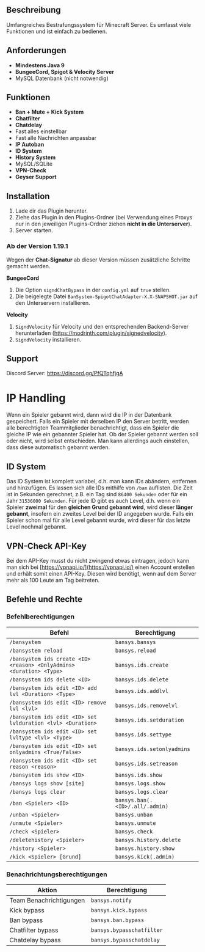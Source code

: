 ## Beschreibung
Umfangreiches Bestrafungssystem für Minecraft Server. Es umfasst viele Funktionen und ist einfach zu bedienen.

## Anforderungen
- **Mindestens Java 9**
- **BungeeCord, Spigot & Velocity Server**
- MySQL Datenbank (nicht notwendig)

## Funktionen
- **Ban + Mute + Kick System**
- **Chatfilter**
- **Chatdelay**
- Fast alles einstellbar
- Fast alle Nachrichten anpassbar
- **IP Autoban**
- **ID System**
- **History System**
- MySQL/SQLite
- **VPN-Check**
- **Geyser Support**

## Installation
1. Lade dir das Plugin herunter.
2. Ziehe das Plugin in den Plugins-Ordner (bei Verwendung eines Proxys nur in den jeweiligen Plugins-Ordner ziehen **nicht in die Unterserver**).
3. Server starten.

### Ab der Version 1.19.1
Wegen der **Chat-Signatur** ab dieser Version müssen zusätzliche Schritte gemacht werden.

**BungeeCord**
1. Die Option `signdChatBypass` in der `config.yml` auf `true` stellen.
2. Die beigelegte Datei `BanSystem-SpigotChatAdapter-X.X-SNAPSHOT.jar` auf den Unterservern installieren.

**Velocity**
1. `SigndVelocity` für Velocity und den entsprechenden Backend-Server herunterladen (https://modrinth.com/plugin/signedvelocity).
2. `SigndVelocity` installieren.

## Support
Discord Server: https://discord.gg/PfQTqhfjgA

# IP Handling
Wenn ein Spieler gebannt wird, dann wird die IP in der Datenbank gespeichert. Falls ein Spieler mit derselben IP den Server betritt, werden alle berechtigten Teammitglieder benachrichtigt, dass ein Spieler die gleiche IP wie ein gebannter Spieler hat.
Ob der Spieler gebannt werden soll oder nicht, wird selbst entschieden. Man kann allerdings auch einstellen, dass diese automatisch gebannt werden.

## ID System
Das ID System ist komplett variabel, d.h. man kann IDs abändern, entfernen und hinzufügen. Es lassen sich alle IDs mithilfe von `/ban` auflisten. Die Zeit ist in Sekunden gerechnet, z.B. ein Tag sind `86400 Sekunden` oder für ein Jahr `31536000 Sekunden`.
Für jede ID gibt es auch Level, d.h. wenn ein Spieler **zweimal** für den **gleichen Grund gebannt wird**, wird dieser **länger gebannt**, insofern ein zweites Level bei der ID angegeben wurde.
Falls ein Spieler schon mal für alle Level gebannt wurde, wird dieser für das letzte Level nochmal gebannt.

## VPN-Check API-Key
Bei dem API-Key musst du nicht zwingend etwas eintragen, jedoch kann man sich bei [https://vpnapi.io/](https://vpnapi.io/) einen Account erstellen und erhält somit einen API-Key. Diesen wird benötigt, wenn auf dem Server mehr als 100 Leute am Tag beitreten.

## Befehle und Rechte

### Befehlberechtigungen

| Befehl | Berechtigung |
|--------|--------------|
| `/bansystem` | `bansys.bansys` |
| `/bansystem reload` | `bansys.reload` |
| `/bansystem ids create <ID> <reason> <OnlyAdmins> <duration> <Type>` | `bansys.ids.create` |
| `/bansystem ids delete <ID>` | `bansys.ids.delete` |
| `/bansystem ids edit <ID> add lvl <Duration> <Type>` | `bansys.ids.addlvl` |
| `/bansystem ids edit <ID> remove lvl <lvl>` | `bansys.ids.removelvl` |
| `/bansystem ids edit <ID> set lvlduration <lvl> <Duration>` | `bansys.ids.setduration` |
| `/bansystem ids edit <ID> set lvltype <lvl> <Type>` | `bansys.ids.settype` |
| `/bansystem ids edit <ID> set onlyadmins <True/False>` | `bansys.ids.setonlyadmins` |
| `/bansystem ids edit <ID> set reason <reason>` | `bansys.ids.setreason` |
| `/bansystem ids show <ID>` | `bansys.ids.show` |
| `/bansys logs show [site]` | `bansys.logs.show` |
| `/bansys logs clear` | `bansys.logs.clear` |
| `/ban <Spieler> <ID>` | `bansys.ban(.<ID>/.all/.admin)` |
| `/unban <Spieler>` | `bansys.unban` |
| `/unmute <Spieler>` | `bansys.unmute` |
| `/check <Spieler>` | `bansys.check` |
| `/deletehistory <Spieler>` | `bansys.history.delete` |
| `/history <Spieler>` | `bansys.history.show` |
| `/kick <Spieler> [Grund]` | `bansys.kick(.admin)` |

### Benachrichtungsberechtigungen

| Aktion | Berechtigung |
|--------|--------------|
| Team Benachrichtigungen | `bansys.notify` |
| Kick bypass | `bansys.kick.bypass` |
| Ban bypass | `bansys.ban.bypass` |
| Chatfilter bypass | `bansys.bypasschatfilter` |
| Chatdelay bypass | `bansys.bypasschatdelay` |
